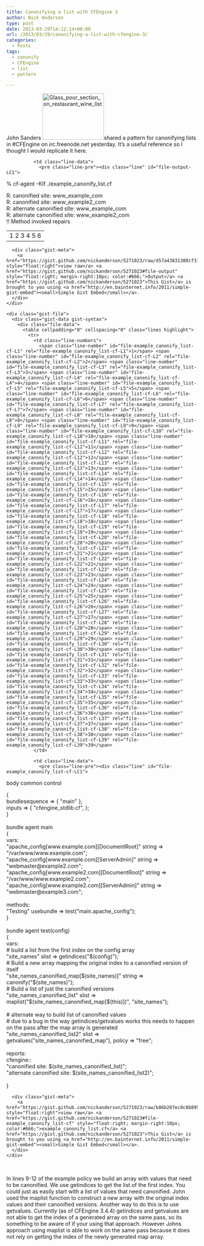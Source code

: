 ```yaml
---
title: Canonifying a list with CFEngine 3
author: Nick Anderson
type: post
date: 2013-03-29T14:12:14+00:00
url: /2013/03/29/canonifying-a-list-with-cfengine-3/
categories:
  - Posts
tags:
  - canonify
  - CFEngine
  - list
  - pattern

---
```

John Sanders [<img class="alignright  wp-image-1159" alt="Glass_pour_section_on_restaurant_wine_list" src="http://www.cmdln.org/wp-content/uploads/2013/03/Glass_pour_section_on_restaurant_wine_list-300x225.jpg" width="162" height="122" srcset="http://www.cmdln.org/wp-content/uploads/2013/03/Glass_pour_section_on_restaurant_wine_list-300x225.jpg 300w, http://www.cmdln.org/wp-content/uploads/2013/03/Glass_pour_section_on_restaurant_wine_list-1024x768.jpg 1024w, http://www.cmdln.org/wp-content/uploads/2013/03/Glass_pour_section_on_restaurant_wine_list.jpg 1280w" sizes="(max-width: 162px) 100vw, 162px" />][1]shared a pattern for canonifying lists in #CFEngine on irc.freenode.net yesterday. It&#8217;s a useful reference so I thought I would replicate it here.

<div class="gistem">
  <div id="gist5271023" class="gist">
    <div class="gist-file">
      <div class="gist-data gist-syntax">
        <div class="file-data">
          <table cellpadding="0" cellspacing="0" class="lines highlight">
            <tr>
              <td class="line-numbers">
                <span class="line-number" id="file-output-L1" rel="file-output-L1">1</span> <span class="line-number" id="file-output-L2" rel="file-output-L2">2</span> <span class="line-number" id="file-output-L3" rel="file-output-L3">3</span> <span class="line-number" id="file-output-L4" rel="file-output-L4">4</span> <span class="line-number" id="file-output-L5" rel="file-output-L5">5</span> <span class="line-number" id="file-output-L6" rel="file-output-L6">6</span>
              </td>
              
              <td class="line-data">
                <pre class="line-pre"><div class="line" id="file-output-LC1">
  % cf-agent -KIf ./example_canonify_list.cf
</div>

<div class="line" id="file-output-LC2">
  R: canonified site: www_example_com
</div>

<div class="line" id="file-output-LC3">
  R: canonified site: www_example2_com
</div>

<div class="line" id="file-output-LC4">
  R: alternate canonified site: www_example_com
</div>

<div class="line" id="file-output-LC5">
  R: alternate canonified site: www_example2_com
</div>

<div class="line" id="file-output-LC6">
  !! Method invoked repairs
</div></pre>
              </td>
            </tr>
          </table>
        </div>
      </div>
      
      <div class="gist-meta">
        <a href="https://gist.github.com/nickanderson/5271023/raw/d57a43831308cf31f0a5fe237b3d3436ed3d3049/Output" style="float:right">view raw</a> <a href="https://gist.github.com/nickanderson/5271023#file-output" style="float:right; margin-right:10px; color:#666;">Output</a> <a href="https://gist.github.com/nickanderson/5271023">This Gist</a> is brought to you using <a href="http://en.bainternet.info/2011/simple-gist-embed"><small>Simple Gist Embed</small></a>.
      </div>
    </div>
    
    <div class="gist-file">
      <div class="gist-data gist-syntax">
        <div class="file-data">
          <table cellpadding="0" cellspacing="0" class="lines highlight">
            <tr>
              <td class="line-numbers">
                <span class="line-number" id="file-example_canonify_list-cf-L1" rel="file-example_canonify_list-cf-L1">1</span> <span class="line-number" id="file-example_canonify_list-cf-L2" rel="file-example_canonify_list-cf-L2">2</span> <span class="line-number" id="file-example_canonify_list-cf-L3" rel="file-example_canonify_list-cf-L3">3</span> <span class="line-number" id="file-example_canonify_list-cf-L4" rel="file-example_canonify_list-cf-L4">4</span> <span class="line-number" id="file-example_canonify_list-cf-L5" rel="file-example_canonify_list-cf-L5">5</span> <span class="line-number" id="file-example_canonify_list-cf-L6" rel="file-example_canonify_list-cf-L6">6</span> <span class="line-number" id="file-example_canonify_list-cf-L7" rel="file-example_canonify_list-cf-L7">7</span> <span class="line-number" id="file-example_canonify_list-cf-L8" rel="file-example_canonify_list-cf-L8">8</span> <span class="line-number" id="file-example_canonify_list-cf-L9" rel="file-example_canonify_list-cf-L9">9</span> <span class="line-number" id="file-example_canonify_list-cf-L10" rel="file-example_canonify_list-cf-L10">10</span> <span class="line-number" id="file-example_canonify_list-cf-L11" rel="file-example_canonify_list-cf-L11">11</span> <span class="line-number" id="file-example_canonify_list-cf-L12" rel="file-example_canonify_list-cf-L12">12</span> <span class="line-number" id="file-example_canonify_list-cf-L13" rel="file-example_canonify_list-cf-L13">13</span> <span class="line-number" id="file-example_canonify_list-cf-L14" rel="file-example_canonify_list-cf-L14">14</span> <span class="line-number" id="file-example_canonify_list-cf-L15" rel="file-example_canonify_list-cf-L15">15</span> <span class="line-number" id="file-example_canonify_list-cf-L16" rel="file-example_canonify_list-cf-L16">16</span> <span class="line-number" id="file-example_canonify_list-cf-L17" rel="file-example_canonify_list-cf-L17">17</span> <span class="line-number" id="file-example_canonify_list-cf-L18" rel="file-example_canonify_list-cf-L18">18</span> <span class="line-number" id="file-example_canonify_list-cf-L19" rel="file-example_canonify_list-cf-L19">19</span> <span class="line-number" id="file-example_canonify_list-cf-L20" rel="file-example_canonify_list-cf-L20">20</span> <span class="line-number" id="file-example_canonify_list-cf-L21" rel="file-example_canonify_list-cf-L21">21</span> <span class="line-number" id="file-example_canonify_list-cf-L22" rel="file-example_canonify_list-cf-L22">22</span> <span class="line-number" id="file-example_canonify_list-cf-L23" rel="file-example_canonify_list-cf-L23">23</span> <span class="line-number" id="file-example_canonify_list-cf-L24" rel="file-example_canonify_list-cf-L24">24</span> <span class="line-number" id="file-example_canonify_list-cf-L25" rel="file-example_canonify_list-cf-L25">25</span> <span class="line-number" id="file-example_canonify_list-cf-L26" rel="file-example_canonify_list-cf-L26">26</span> <span class="line-number" id="file-example_canonify_list-cf-L27" rel="file-example_canonify_list-cf-L27">27</span> <span class="line-number" id="file-example_canonify_list-cf-L28" rel="file-example_canonify_list-cf-L28">28</span> <span class="line-number" id="file-example_canonify_list-cf-L29" rel="file-example_canonify_list-cf-L29">29</span> <span class="line-number" id="file-example_canonify_list-cf-L30" rel="file-example_canonify_list-cf-L30">30</span> <span class="line-number" id="file-example_canonify_list-cf-L31" rel="file-example_canonify_list-cf-L31">31</span> <span class="line-number" id="file-example_canonify_list-cf-L32" rel="file-example_canonify_list-cf-L32">32</span> <span class="line-number" id="file-example_canonify_list-cf-L33" rel="file-example_canonify_list-cf-L33">33</span> <span class="line-number" id="file-example_canonify_list-cf-L34" rel="file-example_canonify_list-cf-L34">34</span> <span class="line-number" id="file-example_canonify_list-cf-L35" rel="file-example_canonify_list-cf-L35">35</span> <span class="line-number" id="file-example_canonify_list-cf-L36" rel="file-example_canonify_list-cf-L36">36</span> <span class="line-number" id="file-example_canonify_list-cf-L37" rel="file-example_canonify_list-cf-L37">37</span> <span class="line-number" id="file-example_canonify_list-cf-L38" rel="file-example_canonify_list-cf-L38">38</span> <span class="line-number" id="file-example_canonify_list-cf-L39" rel="file-example_canonify_list-cf-L39">39</span>
              </td>
              
              <td class="line-data">
                <pre class="line-pre"><div class="line" id="file-example_canonify_list-cf-LC1">
  body common control
</div>

<div class="line" id="file-example_canonify_list-cf-LC2">
  {
</div>

<div class="line" id="file-example_canonify_list-cf-LC3">
  bundlesequence =&gt; { "main" };
</div>

<div class="line" id="file-example_canonify_list-cf-LC4">
  inputs =&gt; { "cfengine_stdlib.cf", };
</div>

<div class="line" id="file-example_canonify_list-cf-LC5">
  }
</div>

<div class="line" id="file-example_canonify_list-cf-LC6">
  &nbsp;
</div>

<div class="line" id="file-example_canonify_list-cf-LC7">
  bundle agent main
</div>

<div class="line" id="file-example_canonify_list-cf-LC8">
  {
</div>

<div class="line" id="file-example_canonify_list-cf-LC9">
  vars:
</div>

<div class="line" id="file-example_canonify_list-cf-LC10">
  "apache_config[www.example.com][DocumentRoot]" string =&gt; "/var/www/www.example.com";
</div>

<div class="line" id="file-example_canonify_list-cf-LC11">
  "apache_config[www.example.com][ServerAdmin]" string =&gt; "webmaster@example2.com";
</div>

<div class="line" id="file-example_canonify_list-cf-LC12">
  "apache_config[www.example2.com][DocumentRoot]" string =&gt; "/var/www/www.example2.com";
</div>

<div class="line" id="file-example_canonify_list-cf-LC13">
  "apache_config[www.example2.com][ServerAdmin]" string =&gt; "webmaster@example3.com";
</div>

<div class="line" id="file-example_canonify_list-cf-LC14">
  &nbsp;
</div>

<div class="line" id="file-example_canonify_list-cf-LC15">
  methods:
</div>

<div class="line" id="file-example_canonify_list-cf-LC16">
  "Testing" usebundle =&gt; test("main.apache_config");
</div>

<div class="line" id="file-example_canonify_list-cf-LC17">
  
</div>

<div class="line" id="file-example_canonify_list-cf-LC18">
  }
</div>

<div class="line" id="file-example_canonify_list-cf-LC19">
  &nbsp;
</div>

<div class="line" id="file-example_canonify_list-cf-LC20">
  bundle agent test(config)
</div>

<div class="line" id="file-example_canonify_list-cf-LC21">
  {
</div>

<div class="line" id="file-example_canonify_list-cf-LC22">
  vars:
</div>

<div class="line" id="file-example_canonify_list-cf-LC23">
  # build a list from the first index on the config array
</div>

<div class="line" id="file-example_canonify_list-cf-LC24">
  "site_names" slist =&gt; getindices("$(config)");
</div>

<div class="line" id="file-example_canonify_list-cf-LC25">
  # Build a new array mapping the original index to a canonified version of itself
</div>

<div class="line" id="file-example_canonify_list-cf-LC26">
  "site_names_canonified_map[$(site_names)]" string =&gt; canonify("$(site_names)");
</div>

<div class="line" id="file-example_canonify_list-cf-LC27">
  # Build a list of just the canonified versions
</div>

<div class="line" id="file-example_canonify_list-cf-LC28">
  "site_names_canonified_list" slist =&gt; maplist("$(site_names_canonified_map[$(this)])", "site_names");
</div>

<div class="line" id="file-example_canonify_list-cf-LC29">
  &nbsp;
</div>

<div class="line" id="file-example_canonify_list-cf-LC30">
  # alternate way to build list of canonified values
</div>

<div class="line" id="file-example_canonify_list-cf-LC31">
  # due to a bug in the way getindices/getvalues works this needs to happen on the pass after the map array is generated
</div>

<div class="line" id="file-example_canonify_list-cf-LC32">
  "site_names_canonified_list2" slist =&gt; getvalues("site_names_canonified_map"), policy =&gt; "free";
</div>

<div class="line" id="file-example_canonify_list-cf-LC33">
  &nbsp;
</div>

<div class="line" id="file-example_canonify_list-cf-LC34">
  reports:
</div>

<div class="line" id="file-example_canonify_list-cf-LC35">
  cfengine::
</div>

<div class="line" id="file-example_canonify_list-cf-LC36">
  "canonified site: $(site_names_canonified_list)";
</div>

<div class="line" id="file-example_canonify_list-cf-LC37">
  "alternate canonified site: $(site_names_canonified_list2)";
</div>

<div class="line" id="file-example_canonify_list-cf-LC38">
  &nbsp;
</div>

<div class="line" id="file-example_canonify_list-cf-LC39">
  }
</div></pre>
              </td>
            </tr>
          </table>
        </div>
      </div>
      
      <div class="gist-meta">
        <a href="https://gist.github.com/nickanderson/5271023/raw/b86b207ec0c8b89513a5882ce08330a97dedd513/example_canonify_list.cf" style="float:right">view raw</a> <a href="https://gist.github.com/nickanderson/5271023#file-example_canonify_list-cf" style="float:right; margin-right:10px; color:#666;">example_canonify_list.cf</a> <a href="https://gist.github.com/nickanderson/5271023">This Gist</a> is brought to you using <a href="http://en.bainternet.info/2011/simple-gist-embed"><small>Simple Gist Embed</small></a>.
      </div>
    </div>
  </div>
</div>

&nbsp;

In lines 9-12 of the example policy we build an array with values that need to be canonified. We use getindices to get the list of the first index. You could just as easily start with a list of values that need canonified. John used the maplist function to construct a new array with the original index values and their canonified versions. Another way to do this is to use getvalues. Currently (as of CFEngine 3.4.4) getindices and getvalues are not able to get the index of a generated array on the same pass, so its something to be aware of if your using that approach. However Johns approach using maplist is able to work on the same pass because it does not rely on getting the index of the newly generated map array.

&nbsp;

 [1]: http://www.cmdln.org/wp-content/uploads/2013/03/Glass_pour_section_on_restaurant_wine_list.jpg